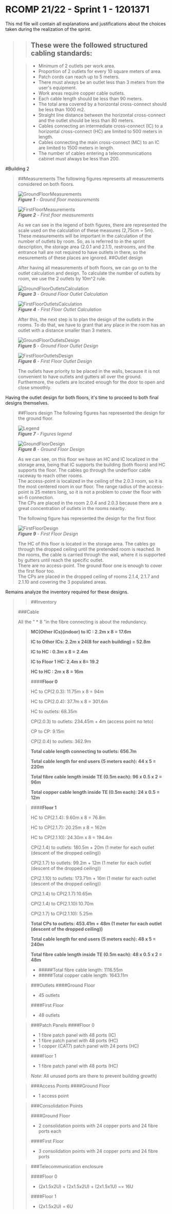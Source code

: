 RCOMP 21/22 - Sprint 1 - 1201371
===========================================

This md file will contain all explanations and justifications about the choices taken during the realization of the sprint.

>>## These were the followed structured cabling standards:
>
>>- Minimum of 2 outlets per work area.
>>- Proportion of 2 outlets for every 10 square meters of area.
>>- Patch cords can reach up to 5 meters.
>>- There must always be an outlet less than 3 meters from the user's equipment.
>>- Work areas require copper cable outlets.
>>- Each cable length should be less than 90 meters.
>>- The total area covered by a horizontal cross-connect should be less than 1000 m2.
>>- Straight line distance between the horizontal cross-connect and the outlet should be less than 80 meters.
>>- Cables connecting an intermediate cross-connect (IC) to a horizontal cross-connect (HC) are limited to 500 meters in length.
>>- Cables connecting the main cross-connect (MC) to an IC are limited to 1500 meters in length.
>>- The number of cables entering a telecommunications cabinet must always be less than 200.

#Building 2

> ##Measurements
> The following figures represents all measurements considered on both floors.
> 
> ![GroundFloorMeasurements](Figures/Andar0Medidas.PNG)<br>
_**Figure 1** - Ground floor measurements_
>
> ![FirstFloorMeasurements](Figures/Andar1Medidas.PNG)<br>
_**Figure 2** - First floor measurements_
> 
> As we can see in the legend of both figures, there are represented the scale used on the calculation of these measures (2,75cm = 5m).<br />
> These measurements will be important in the calculation of the number of outlets by room. So, as is referred to in the sprint description, the storage area (2.0.1 and 2.1.1), restrooms, and the entrance hall are not required to have outlets in there, so the mesurements of these places are ignored.
> ##Outlet design
> 
> After having all measurements of both floors, we can go on to the outlet calculation and design. To calculate the number of outlets by room, we use the 2 outlets by 10m^2 rule.
> 
> ![GroundFloorOutletsCalculation](Figures/Floor0Areas.PNG)<br>
_**Figure 3** - Ground Floor Outlet Calculation_
> 
> ![FirstFloorOutletsCalculation](Figures/Floor1Areas.PNG)<br>
_**Figure 4** - First Floor Outlet Calculation_
> 
> After this, the next step is to plan the design of the outlets in the rooms. To do that, we have to grant that any place in the room has an outlet with a distance smaller than 3 meters.
> 
> ![GroundFloorOutletsDesign](Figures/TomadasAndar0.PNG)<br>
_**Figure 5** - Ground Floor Outlet Design_
>
> ![FirstFloorOutletsDesign](Figures/TomadasAndar1.PNG)<br>
_**Figure 6** - First Floor Outlet Design_
> 
> The outlets have priority to be placed in the walls, because it is not convenient to have outlets and gutters all over the ground.<br>
> Furthermore, the outlets are located enough for the door to open and close smoothly.

Having the outlet design for both floors, it's time to proceed to both final designs themselves.

> ##Floors design
> The following figures has represented the design for the ground floor.
> 
> ![Legend](Figures/Legend.png)<br>
_**Figure 7** - Figures legend_
> 
> ![GroundFloorDesign](Figures/Andar0Design.PNG)<br>
_**Figure 8** - Ground Floor Design_
> 
> As we can see, on this floor we have an HC and IC localized in the storage area, being that IC supports the building (both floors) and HC supports the floor. The cables go through the underfloor cable raceway to reach other rooms.<br>
> The access-point is localized in the ceiling of the 2.0.3 room, so it is the most centered room in our floor. The range radius of the access-point is 25 meters long, so it is not a problem to cover the floor with wi-fi connection.<br>
> The CPs are placed in the room 2.0.4 and 2.0.3 because there are a great concentration of outlets in the rooms nearby.<br>
> 
> The following figure has represented the design for the first floor.
>
> ![FirstFloorDesign](Figures/Andar1Design.PNG)<br>
_**Figure 9** - First Floor Design_
>
> The HC of this floor is located in the storage area. The cables go through the dropped ceiling until the pretended room is reached. In the rooms, the cable is carried through the wall, where it is supported by gutters until reach the specific outlet.<br>
> There are no access-point. The ground floor one is enough to cover the first floor too.<br>
> The CPs are placed in the dropped ceiling of rooms 2.1.4, 2.1.7 and 2.1.10 and covering the 3 populated areas.<br>

Remains analyze the inventory required for these designs.
>> ##Inventory
> 
> ###Cable
>>
> All the " * 8 "in the fibre connecting is about the redundancy.
>>
>> **MC(Other ICs)(indoor) to IC : 2.2m x 8 = 17.6m**
>> 
>> **IC to Other ICs: 2.2m x 24(8 for each building) = 52.8m**
>>
>> **IC to HC : 0.3m x 8 = 2.4m**
>> 
>> **IC to Floor 1 HC: 2.4m x 8= 19.2**
>> 
>> **HC to HC : 2m x 8 = 16m**
>> 
>>####**Floor 0**
>> 
>> HC to CP(2.0.3): 11.75m x 8 = 94m
>> 
>> HC to CP(2.0.4): 37.7m x 8 = 301.6m
>> 
>> HC to outlets: 68.35m
>> 
>> CP(2.0.3) to outlets: 234.45m + 4m (access point no teto)
>> 
>> CP to CP: 9.15m
>> 
>> CP(2.0.4) to outlets: 362.9m
>> 
>> **Total cable length connecting to outlets: 656.7m**
>> 
>> **Total cable length for end users (5 meters each): 44 x 5 = 220m**
>> 
>> **Total fibre cable length inside TE (0.5m each): 96 x 0.5 x 2 = 96m**
>>
>> **Total copper cable length inside TE (0.5m each): 24 x 0.5 = 12m**
>>
>
>> ####**Floor 1**
>> 
>> HC to CP(2.1.4): 9.60m x 8 = 76.8m
>> 
>> HC to CP(2.1.7): 20.25m x 8 = 162m
>> 
>> HC to CP(2.1.10): 24.30m x 8 = 194.4m
>> 
>> 
>> CP(2.1.4) to outlets: 180.5m + 20m (1 meter for each outlet (descent of the dropped ceiling))
>> 
>> 
>> CP(2.1.7) to outlets: 99.2m + 12m (1 meter for each outlet (descent of the dropped ceiling))
>> 
>> CP(2.1.10) to outlets: 173.71m + 16m (1 meter for each outlet (descent of the dropped ceiling))
>> 
>> CP(2.1.4) to CP(2.1.7):10.65m 
>> 
>> CP(2.1.4) to CP(2.1.10):10.70m
>> 
>> CP(2.1.7) to CP(2.1.10): 5.25m
>>
>> **Total CPs to outlets: 453.41m + 48m  (1 meter for each outlet (descent of the dropped ceiling))**
>>
>> **Total cable length for end users (5 meters each): 48 x 5 = 240m**
>>
>> **Total fibre cable length inside TE (0.5m each): 48 x 0.5 x 2 = 48m**
>>
>>
>>  * #####Total fibre cable length: 1116.55m
>>  * #####Total copper cable length: 1643.11m
>
>> ###Outlets
>>####Ground Floor
>>
>>  * 45 outlets
>>
>>####First Floor
>>
>> * 48 outlets
>
>>###Patch Panels
>>####Floor 0
>>
>>  * 1 fibre patch panel with 48 ports (IC)
>>  * 1 fibre patch panel with 48 ports (HC)
>>  * 1 copper (CAT7) patch panel with 24 ports (HC)
>>
>>####Floor 1
>>
>>  * 1 fibre patch panel with 48 ports (HC)
>>
>> *Note*: All unused ports are there to prevent building growth)
> 
>>###Access Points
>>####Ground Floor
>>
>>  * 1 access point
>
>>###Consolidation Points
>>
>>####Ground Floor
>>
>>  * 2 consolidation points with 24 copper ports and 24 fibre ports each 
>>
>>####First Floor
>>
>>  * 3 consolidation points with 24 copper ports and 24 fibre ports
>
>
>>###Telecommunication enclosure
>>
>>####Floor 0
>>
>> * (2x1.5x2U) + (2x1.5x2U) + (2x1.5x1U) ~= 16U 
>>
>>####Floor 1
>>
>> * (2x1.5x2U) = 6U
>


